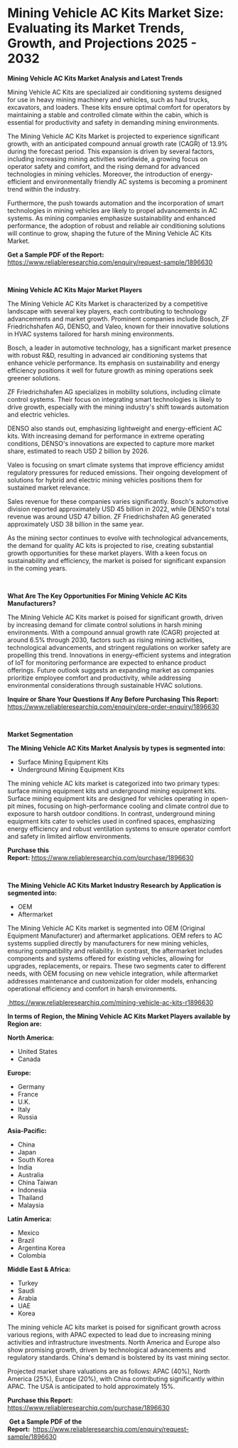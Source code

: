 <p><h1>Mining Vehicle AC Kits Market Size: Evaluating its Market Trends, Growth, and Projections 2025 - 2032</h1></p><p><strong>Mining Vehicle AC Kits Market Analysis and Latest Trends</strong></p>
<p><p>Mining Vehicle AC Kits are specialized air conditioning systems designed for use in heavy mining machinery and vehicles, such as haul trucks, excavators, and loaders. These kits ensure optimal comfort for operators by maintaining a stable and controlled climate within the cabin, which is essential for productivity and safety in demanding mining environments.</p><p>The Mining Vehicle AC Kits Market is projected to experience significant growth, with an anticipated compound annual growth rate (CAGR) of 13.9% during the forecast period. This expansion is driven by several factors, including increasing mining activities worldwide, a growing focus on operator safety and comfort, and the rising demand for advanced technologies in mining vehicles. Moreover, the introduction of energy-efficient and environmentally friendly AC systems is becoming a prominent trend within the industry.</p><p>Furthermore, the push towards automation and the incorporation of smart technologies in mining vehicles are likely to propel advancements in AC systems. As mining companies emphasize sustainability and enhanced performance, the adoption of robust and reliable air conditioning solutions will continue to grow, shaping the future of the Mining Vehicle AC Kits Market.</p></p>
<p><strong>Get a Sample PDF of the Report:&nbsp;</strong> <a href="https://www.reliableresearchiq.com/enquiry/request-sample/1896630?utm_campaign=3704&utm_medium=2&utm_source=Github&utm_content=ia&utm_term=16042025&utm_id=mining-vehicle-ac-kits">https://www.reliableresearchiq.com/enquiry/request-sample/1896630</a></p>
<p>&nbsp;</p>
<p><strong>Mining Vehicle AC Kits Major Market Players</strong></p>
<p><p>The Mining Vehicle AC Kits Market is characterized by a competitive landscape with several key players, each contributing to technology advancements and market growth. Prominent companies include Bosch, ZF Friedrichshafen AG, DENSO, and Valeo, known for their innovative solutions in HVAC systems tailored for harsh mining environments.</p><p>Bosch, a leader in automotive technology, has a significant market presence with robust R&D, resulting in advanced air conditioning systems that enhance vehicle performance. Its emphasis on sustainability and energy efficiency positions it well for future growth as mining operations seek greener solutions.</p><p>ZF Friedrichshafen AG specializes in mobility solutions, including climate control systems. Their focus on integrating smart technologies is likely to drive growth, especially with the mining industry's shift towards automation and electric vehicles. </p><p>DENSO also stands out, emphasizing lightweight and energy-efficient AC kits. With increasing demand for performance in extreme operating conditions, DENSO's innovations are expected to capture more market share, estimated to reach USD 2 billion by 2026.</p><p>Valeo is focusing on smart climate systems that improve efficiency amidst regulatory pressures for reduced emissions. Their ongoing development of solutions for hybrid and electric mining vehicles positions them for sustained market relevance.</p><p>Sales revenue for these companies varies significantly. Bosch's automotive division reported approximately USD 45 billion in 2022, while DENSO's total revenue was around USD 47 billion. ZF Friedrichshafen AG generated approximately USD 38 billion in the same year. </p><p>As the mining sector continues to evolve with technological advancements, the demand for quality AC kits is projected to rise, creating substantial growth opportunities for these market players. With a keen focus on sustainability and efficiency, the market is poised for significant expansion in the coming years.</p></p>
<p>&nbsp;</p>
<p><strong>What Are The Key Opportunities For Mining Vehicle AC Kits Manufacturers?</strong></p>
<p><p>The Mining Vehicle AC Kits market is poised for significant growth, driven by increasing demand for climate control solutions in harsh mining environments. With a compound annual growth rate (CAGR) projected at around 6.5% through 2030, factors such as rising mining activities, technological advancements, and stringent regulations on worker safety are propelling this trend. Innovations in energy-efficient systems and integration of IoT for monitoring performance are expected to enhance product offerings. Future outlook suggests an expanding market as companies prioritize employee comfort and productivity, while addressing environmental considerations through sustainable HVAC solutions.</p></p>
<p><strong>Inquire or Share Your Questions If Any Before Purchasing This Report:</strong> <a href="https://www.reliableresearchiq.com/enquiry/pre-order-enquiry/1896630?utm_campaign=3704&utm_medium=2&utm_source=Github&utm_content=ia&utm_term=16042025&utm_id=mining-vehicle-ac-kits">https://www.reliableresearchiq.com/enquiry/pre-order-enquiry/1896630</a></p>
<p>&nbsp;</p>
<p><strong>Market Segmentation</strong></p>
<p><strong>The Mining Vehicle AC Kits Market Analysis by types is segmented into:</strong></p>
<p><ul><li>Surface Mining Equipment Kits</li><li>Underground Mining Equipment Kits</li></ul></p>
<p><p>The mining vehicle AC kits market is categorized into two primary types: surface mining equipment kits and underground mining equipment kits. Surface mining equipment kits are designed for vehicles operating in open-pit mines, focusing on high-performance cooling and climate control due to exposure to harsh outdoor conditions. In contrast, underground mining equipment kits cater to vehicles used in confined spaces, emphasizing energy efficiency and robust ventilation systems to ensure operator comfort and safety in limited airflow environments.</p></p>
<p><strong>Purchase this Report:&nbsp;</strong><a href="https://www.reliableresearchiq.com/purchase/1896630?utm_campaign=3704&utm_medium=2&utm_source=Github&utm_content=ia&utm_term=16042025&utm_id=mining-vehicle-ac-kits">https://www.reliableresearchiq.com/purchase/1896630</a></p>
<p>&nbsp;</p>
<p><strong>The Mining Vehicle AC Kits Market Industry Research by Application is segmented into:</strong></p>
<p><ul><li>OEM</li><li>Aftermarket</li></ul></p>
<p><p>The Mining Vehicle AC Kits market is segmented into OEM (Original Equipment Manufacturer) and aftermarket applications. OEM refers to AC systems supplied directly by manufacturers for new mining vehicles, ensuring compatibility and reliability. In contrast, the aftermarket includes components and systems offered for existing vehicles, allowing for upgrades, replacements, or repairs. These two segments cater to different needs, with OEM focusing on new vehicle integration, while aftermarket addresses maintenance and customization for older models, enhancing operational efficiency and comfort in harsh environments.</p></p>
<p><a href="https://www.reliableresearchiq.com/mining-vehicle-ac-kits-r1896630?utm_campaign=3704&utm_medium=2&utm_source=Github&utm_content=ia&utm_term=16042025&utm_id=mining-vehicle-ac-kits">&nbsp;https://www.reliableresearchiq.com/mining-vehicle-ac-kits-r1896630</a></p>
<p><strong>In terms of Region, the Mining Vehicle AC Kits Market Players available by Region are:</strong></p>
<p>
    <p> <strong> North America: </strong>
        <ul>
            <li>United States</li>
            <li>Canada</li>
        </ul>
        </p> 
    <p> <strong> Europe: </strong>
        <ul>
            <li>Germany</li>
            <li>France</li>
            <li>U.K.</li>
            <li>Italy</li>
            <li>Russia</li>
        </ul>
        </p> 
    <p> <strong> Asia-Pacific: </strong>
        <ul>
            <li>China</li>
            <li>Japan</li>
            <li>South Korea</li>
            <li>India</li>
            <li>Australia</li>
            <li>China Taiwan</li>
            <li>Indonesia</li>
            <li>Thailand</li>
            <li>Malaysia</li>
        </ul>
        </p> 
    <p> <strong> Latin America: </strong>
        <ul>
            <li>Mexico</li>
            <li>Brazil</li>
            <li>Argentina Korea</li>
            <li>Colombia</li>
        </ul>
        </p> 
    <p> <strong> Middle East & Africa: </strong>
        <ul>
            <li>Turkey</li>
            <li>Saudi</li>
            <li>Arabia</li>
            <li>UAE</li>
            <li>Korea</li>
        </ul>
    </p>
    </p>
<p><p>The mining vehicle AC kits market is poised for significant growth across various regions, with APAC expected to lead due to increasing mining activities and infrastructure investments. North America and Europe also show promising growth, driven by technological advancements and regulatory standards. China's demand is bolstered by its vast mining sector. </p><p>Projected market share valuations are as follows: APAC (40%), North America (25%), Europe (20%), with China contributing significantly within APAC. The USA is anticipated to hold approximately 15%.</p></p>
<p><strong>Purchase this Report: </strong><a href="https://www.reliableresearchiq.com/purchase/1896630?utm_campaign=3704&utm_medium=2&utm_source=Github&utm_content=ia&utm_term=16042025&utm_id=mining-vehicle-ac-kits">https://www.reliableresearchiq.com/purchase/1896630</a></p>
<p>&nbsp;<strong>Get a Sample PDF of the Report:&nbsp;&nbsp;</strong><a href="https://www.reliableresearchiq.com/enquiry/request-sample/1896630?utm_campaign=3704&utm_medium=2&utm_source=Github&utm_content=ia&utm_term=16042025&utm_id=mining-vehicle-ac-kits">https://www.reliableresearchiq.com/enquiry/request-sample/1896630</a></p>
<p><strong></strong></p>
<p><p></p><p></p><p></p></p>